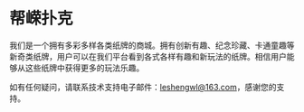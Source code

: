 # 帮嵘扑克

我们是一个拥有多彩多样各类纸牌的商城。拥有创新有趣、纪念珍藏、卡通童趣等新奇类纸牌，用户可以在我们平台看到各式各样有趣和新玩法的纸牌。相信用户能够从这些纸牌中获得更多的玩法乐趣。

如有任何疑问，请联系技术支持电子邮件：leshengwl@163.com，感谢您的支持。
